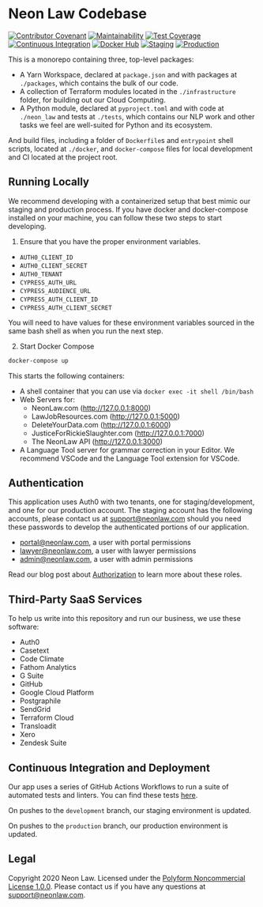 # Neon Law Codebase

[![Contributor Covenant](https://img.shields.io/badge/Contributor%20Covenant-v2.0%20adopted-ff69b4.svg)](CODE_OF_CONDUCT.md)
[![Maintainability](https://api.codeclimate.com/v1/badges/a9de7883f94a89b722a5/maintainability)](https://codeclimate.com/github/NeonLaw/interface/maintainability)
[![Test Coverage](https://api.codeclimate.com/v1/badges/a9de7883f94a89b722a5/test_coverage)](https://codeclimate.com/github/NeonLaw/interface/test_coverage)
[![Continuous Integration](https://github.com/NeonLaw/interface/workflows/continuous_integration/badge.svg)](https://github.com/NeonLaw/interface/actions?query=workflow%3Acontinuous_integration)
[![Docker Hub](https://github.com/neonlaw/interface/workflows/docker_hub/badge.svg)](https://github.com/NeonLaw/interface/actions?query=workflow%3Adocker_hub)
[![Staging](https://github.com/neonlaw/interface/workflows/staging/badge.svg)](https://github.com/NeonLaw/interface/actions?query=workflow%3Astaging)
[![Production](https://github.com/neonlaw/interface/workflows/production/badge.svg)](https://github.com/NeonLaw/interface/actions?query=workflow%3Aproduction)

This is a monorepo containing three, top-level packages:

* A Yarn Workspace, declared at `package.json` and with packages at
  `./packages`, which contains the bulk of our code.
* A collection of Terraform modules located in the `./infrastructure` folder,
  for building out our Cloud Computing.
* A Python module, declared at `pyproject.toml` and with code at `./neon_law`
  and tests at `./tests`, which contains our NLP work and other tasks we feel
  are well-suited for Python and its ecosystem.

And build files, including a folder of `Dockerfile`s and `entrypoint` shell
scripts, located at `./docker`, and `docker-compose` files for local
development and CI located at the project root.

## Running Locally

We recommend developing with a containerized setup that best mimic our staging
and production process. If you have docker and docker-compose installed on
your machine, you can follow these two steps to start developing.

1. Ensure that you have the proper environment variables.

* `AUTH0_CLIENT_ID`
* `AUTH0_CLIENT_SECRET`
* `AUTH0_TENANT`
* `CYPRESS_AUTH_URL`
* `CYPRESS_AUDIENCE_URL`
* `CYPRESS_AUTH_CLIENT_ID`
* `CYPRESS_AUTH_CLIENT_SECRET`

You will need to have values for these environment variables sourced in the same
bash shell as when you run the next step.

2. Start Docker Compose

```bash
docker-compose up
```

This starts the following containers:

* A shell container that you can use via `docker exec -it shell /bin/bash`
* Web Servers for:
  * NeonLaw.com (http://127.0.0.1:8000)
  * LawJobResources.com (http://127.0.0.1:5000)
  * DeleteYourData.com (http://127.0.0.1:6000)
  * JusticeForRickieSlaughter.com (http://127.0.0.1:7000)
  * The NeonLaw API (http://127.0.0.1:3000)
* A Language Tool server for grammar correction in your Editor. We recommend
  VSCode and the Language Tool extension for VSCode.

## Authentication

This application uses Auth0 with two tenants, one for staging/development, and
one for our production account. The staging account has the following
accounts, please contact us at support@neonlaw.com should you need these
passwords to develop the authenticated portions of our application.

* portal@neonlaw.com, a user with portal permissions
* lawyer@neonlaw.com, a user with lawyer permissions
* admin@neonlaw.com, a user with admin permissions

Read our blog post about
[Authorization](https://www.neonlaw.com/blog/authorization) to learn more about
these roles.

## Third-Party SaaS Services

To help us write into this repository and run our business, we use these
software:

* Auth0
* Casetext
* Code Climate
* Fathom Analytics
* G Suite
* GitHub
* Google Cloud Platform
* Postgraphile
* SendGrid
* Terraform Cloud
* Transloadit
* Xero
* Zendesk Suite

## Continuous Integration and Deployment

Our app uses a series of GitHub Actions Workflows to run a suite of automated
tests and linters. You can find these tests
[here](https://github.com/neonlaw/codebase).

On pushes to the `development` branch, our staging environment is updated.

On pushes to the `production` branch, our production environment is updated.

## Legal

Copyright 2020 Neon Law. Licensed under the [Polyform Noncommercial License
1.0.0](LICENSE.md). Please contact us if you have any questions at
support@neonlaw.com.
